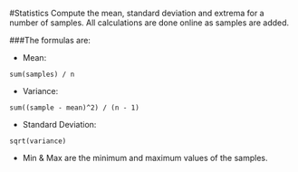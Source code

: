 #Statistics
Compute the mean, standard deviation and extrema for a number of samples.
All calculations are done online as samples are added.

###The formulas are:
* Mean:
```
sum(samples) / n
```
* Variance:
```
sum((sample - mean)^2) / (n - 1)
```
* Standard Deviation:
```
sqrt(variance)
```
* Min & Max are the minimum and maximum values of the samples.
